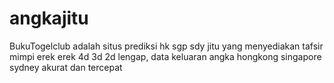 # angkajitu
BukuTogelclub adalah situs prediksi hk sgp sdy jitu yang menyediakan tafsir mimpi erek erek 4d 3d 2d lengap, data keluaran angka hongkong singapore sydney akurat dan tercepat
